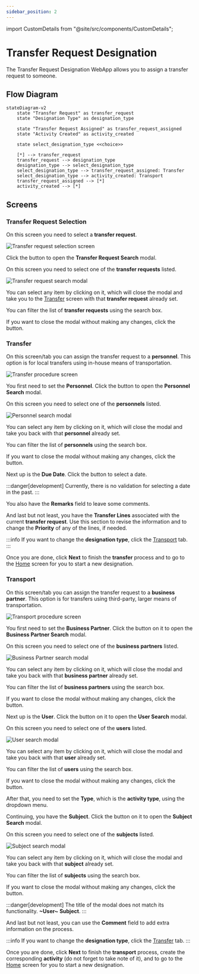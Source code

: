 ```yaml
---
sidebar_position: 2
---
```


import CustomDetails from "@site/src/components/CustomDetails";

# Transfer Request Designation

The Transfer Request Designation WebApp allows you to assign a transfer request to someone.

## Flow Diagram

```mermaid
stateDiagram-v2
    state "Transfer Request" as transfer_request
    state "Designation Type" as designation_type

    state "Transfer Request Assigned" as transfer_request_assigned
    state "Activity Created" as activity_created

    state select_designation_type <<choice>>

    [*] --> transfer_request
    transfer_request --> designation_type
    designation_type --> select_designation_type
    select_designation_type --> transfer_request_assigned: Transfer
    select_designation_type --> activity_created: Transport
    transfer_request_assigned --> [*]
    activity_created --> [*]
```

## Screens

### Transfer Request Selection

On this screen you need to select a **transfer request**.

![Transfer request selection screen](./img-transfer-request-designation/transfer-request-selection.png)

Click the <IIcon icon="iconamoon:search-bold" width="17" height="17" /> button to open the **Transfer Request Search** modal.

<CustomDetails summary="Transfer Request Search Modal">

On this screen you need to select one of the **transfer requests** listed.

![Transfer request search modal](./img-transfer-request-designation/transfer-request-search-modal.png)

You can select any item by clicking on it, which will close the modal and take you to the [Transfer](./transfer_request_designation.md#transfer) screen with that **transfer request** already set.

You can filter the list of **transfer requests** using the search box.

If you want to close the modal without making any changes, click the <IIcon icon="zondicons:close-solid" width="17" height="17"/> button.

</CustomDetails>

### Transfer

On this screen/tab you can assign the transfer request to a **personnel**. This option is for local transfers using in-house means of transportation.

![Transfer procedure screen](./img-transfer-request-designation/transfer-procedure.png)

You first need to set the **Personnel**. Click the <IIcon icon="iconamoon:search-bold" width="17" height="17" /> button to open the **Personnel Search** modal.

<CustomDetails summary="Personnel Search Modal">

On this screen you need to select one of the **personnels** listed.

![Personnel search modal](./img-transfer-request-designation/personnel-search-modal.png)

You can select any item by clicking on it, which will close the modal and take you back with that **personnel** already set.

You can filter the list of **personnels** using the search box.

If you want to close the modal without making any changes, click the <IIcon icon="zondicons:close-solid" width="17" height="17"/> button.

</CustomDetails>

Next up is the **Due Date**. Click the <IIcon icon="majesticons:calendar" width="17" height="17" /> button to select a date.

:::danger[development]
Currently, there is no validation for selecting a date in the past.
:::

You also have the **Remarks** field to leave some comments.

And last but not least, you have the **Transfer Lines** associated with the current **transfer request**. Use this section to revise the information and to change the **Priority** of any of the lines, if needed.

:::info
If you want to change the **designation type**, click the [Transport](./transfer_request_designation.md#transport) tab.
:::

Once you are done, click **Next** to finish the **transfer** process and to go to the [Home](./transfer_request_designation.md#transfer-request-selection) screen for you to start a new designation.

### Transport

On this screen/tab you can assign the transfer request to a **business partner**. This option is for transfers using third-party, larger means of transportation.

![Transport procedure screen](./img-transfer-request-designation/transport-procedure.png)

You first need to set the **Business Partner**. Click the <IIcon icon="iconamoon:search-bold" width="17" height="17" /> button on it to open the **Business Partner Search** modal.

<CustomDetails summary="Business Partner Search Modal">

On this screen you need to select one of the **business partners** listed.

![Business Partner search modal](./img-transfer-request-designation/bp-search-modal.png)

You can select any item by clicking on it, which will close the modal and take you back with that **business partner** already set.

You can filter the list of **business partners** using the search box.

If you want to close the modal without making any changes, click the <IIcon icon="zondicons:close-solid" width="17" height="17"/> button.

</CustomDetails>

Next up is the **User**. Click the <IIcon icon="iconamoon:search-bold" width="17" height="17" /> button on it to open the **User Search** modal.

<CustomDetails summary="User Search Modal">

On this screen you need to select one of the **users** listed.

![User search modal](./img-transfer-request-designation/user-search-modal.png)

You can select any item by clicking on it, which will close the modal and take you back with that **user** already set.

You can filter the list of **users** using the search box.

If you want to close the modal without making any changes, click the <IIcon icon="zondicons:close-solid" width="17" height="17"/> button.

</CustomDetails>

After that, you need to set the **Type**, which is the **activity type**, using the dropdown menu. 

Continuing, you have the **Subject**. Click the <IIcon icon="iconamoon:search-bold" width="17" height="17" /> button on it to open the **Subject Search** modal.

<CustomDetails summary="Subject Search Modal">

On this screen you need to select one of the **subjects** listed.

![Subject search modal](./img-transfer-request-designation/subject-search-modal.png)

You can select any item by clicking on it, which will close the modal and take you back with that **subject** already set.

You can filter the list of **subjects** using the search box.

If you want to close the modal without making any changes, click the <IIcon icon="zondicons:close-solid" width="17" height="17"/> button.

:::danger[development]
The title of the modal does not match its functionality. **~User~** <IIcon icon="mdi:arrow-right-thin" width="17" height="17" /> **Subject**.
:::

</CustomDetails>

And  last but not least, you can use the **Comment** field to add extra information on the process.

:::info
If you want to change the **designation type**, click the [Transfer](./transfer_request_designation.md#transfer) tab.
:::

Once you are done, click **Next** to finish the **transport** process, create the corresponding **activity** (do not forget to take note of it), and to go to the [Home](./transfer_request_designation.md#transfer-request-selection) screen for you to start a new designation.
